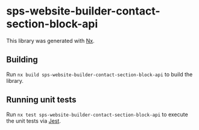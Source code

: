 # sps-website-builder-contact-section-block-api

This library was generated with [Nx](https://nx.dev).

## Building

Run `nx build sps-website-builder-contact-section-block-api` to build the library.

## Running unit tests

Run `nx test sps-website-builder-contact-section-block-api` to execute the unit tests via [Jest](https://jestjs.io).
